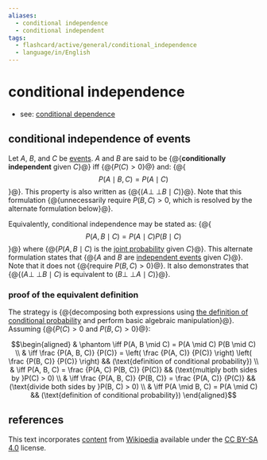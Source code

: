 ```yaml
---
aliases:
  - conditional independence
  - conditional independent
tags:
  - flashcard/active/general/conditional_independence
  - language/in/English
---
```


# conditional independence

- see: [conditional dependence](conditional%20dependence.md)

## conditional independence of events

Let $A$, $B$, and $C$ be [events](event%20(probability%20theory).md). $A$ and $B$ are said to be {@{__conditionally independent__ given $C$}@} iff {@{$P(C) > 0$}@} and: {@{$$P(A \mid B, C) = P(A \mid C)$$}@}. This property is also written as {@{$(A \mathrel{\perp\!\!\!\perp} B \mid C)$}@}. Note that this formulation {@{unnecessarily require $P(B, C) > 0$, which is resolved by the alternate formulation below}@}. <!--SR:!2025-03-02,184,310!2025-01-28,158,310!2025-06-26,290,330!2025-07-24,312,330!2025-02-05,174,310-->

Equivalently, conditional independence may be stated as: {@{$$P(A, B \mid C) = P(A \mid C) P(B \mid C)$$}@} where {@{$P(A, B \mid C)$ is the [joint probability](joint%20probability%20distribution.md) given $C$}@}. This alternate formulation states that {@{$A$ and $B$ are [independent events](independence%20(probability%20theory).md) given $C$}@}. Note that it does not {@{require $P(B, C) > 0$}@}. It also demonstrates that {@{$(A \mathrel{\perp\!\!\!\perp} B \mid C)$ is equivalent to $(B \mathrel{\perp\!\!\!\perp} A \mid C)$}@}. <!--SR:!2025-06-14,278,330!2026-08-12,601,330!2025-03-31,221,330!2025-04-15,231,330!2024-12-25,143,310-->

### proof of the equivalent definition

The strategy is {@{decomposing both expressions using [the definition of conditional probability](conditional%20probability.md#Kolmogorov%20definition) and perform basic algebraic manipulation}@}. Assuming {@{$P(C) > 0$ and $P(B, C) > 0$}@}: <!--SR:!2026-04-01,477,310!2025-03-24,214,330-->

$$\begin{aligned}
& \phantom \iff P(A, B \mid C) = P(A \mid C) P(B \mid C) \\
& \iff \frac {P(A, B, C)} {P(C)} = \left( \frac {P(A, C)} {P(C)} \right) \left( \frac {P(B, C)} {P(C)} \right) && (\text{definition of conditional probability}) \\
& \iff P(A, B, C) = \frac {P(A, C) P(B, C)} {P(C)} && (\text{multiply both sides by }P(C) > 0) \\
& \iff \frac {P(A, B, C)} {P(B, C)} = \frac {P(A, C)} {P(C)} && (\text{divide both sides by }P(B, C) > 0) \\
& \iff P(A \mid B, C) = P(A \mid C) && (\text{definition of conditional probability})
\end{aligned}$$

## references

This text incorporates [content](https://en.wikipedia.org/wiki/conditional_independence) from [Wikipedia](Wikipedia.md) available under the [CC BY-SA 4.0](https://creativecommons.org/licenses/by-sa/4.0/) license.
